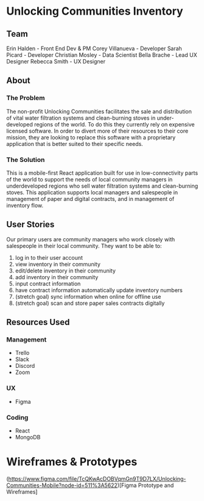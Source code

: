 # Unlocking Communities Inventory

## Team
Erin Halden - Front End Dev & PM
Corey Villanueva - Developer
Sarah Picard - Developer
Christian Mosley - Data Scientist
Bella Brache - Lead UX Designer
Rebecca Smith - UX Designer

## About

### The Problem
The non-profit Unlocking Communities facilitates the sale and distribution of vital water filtration systems and clean-burning stoves in under-developed regions of the world. To do this they currently rely on expensive licensed software. In order to divert more of their resources to their core mission, they are looking to replace this software with a proprietary application that is better suited to their specific needs.

### The Solution
This is a mobile-first React application built for use in low-connectivity parts of the world to support the needs of local community managers in underdeveloped regions who sell water filtration systems and clean-burning stoves. This application supports local managers and salespeople in management of paper and digital contracts, and in management of inventory flow.

## User Stories
Our primary users are community managers who work closely with salespeople in their local community. They want to be able to:

1. log in to their user account
2. view inventory in their community
3. edit/delete inventory in their community
4. add inventory in their community
5. input contract information
6. have contract information automatically update inventory numbers
7. (stretch goal) sync information when online for offline use
8. (stretch goal) scan and store paper sales contracts digitally

## Resources Used

### Management
- Trello
- Slack
- Discord
- Zoom

### UX
- Figma

### Coding
- React
- MongoDB

# Wireframes & Prototypes
(https://www.figma.com/file/TcQKwAcDOBVqmGn9T9D7LX/Unlocking-Communities-Mobile?node-id=511%3A5622)[Figma Prototype and Wireframes]